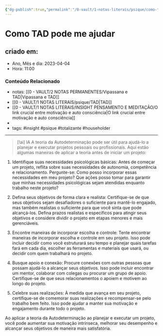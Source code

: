 ```yaml
---
{"dg-publish":true,"permalink":"/0-vault/1-notas-literais/psique/como-tad-pode-me-ajudar/","tags":["insight","psique","totalizante","householder"],"dgHomeLink":true,"dgShowLocalGraph":true,"dgShowFileTree":true,"dgEnableSearch":true}
---
```


# Como TAD pode me ajudar

## criado em: 
-  Ano, Mês e dia: 2023-04-04
- Hora: 11:00

### Conteúdo Relacionado
- notas: [[0 - VAULT/2 NOTAS PERMANENTES/Vipassana e TAD\|Vipassana e TAD]]
- [[0 - VAULT/1 NOTAS LITERAIS/psique/TAD\|TAD]]
- [[0 - VAULT/1 NOTAS LITERAIS/INSIGHT PENSAMENTO E MEDITAÇÃO/O link crucial entre motivação e auto consciência\|O link crucial entre motivação e auto consciência]]
- 
- tags: #insight #psique #totalizante #householder
---


> [!ai] IA
> A teoria da Autodeterminação pode ser útil para ajudá-lo a planejar e executar projetos pessoais ou profissionais. Aqui estão algumas maneiras de aplicar a teoria antes de iniciar um projeto:

1.  Identifique suas necessidades psicológicas básicas: Antes de começar um projeto, reflita sobre suas necessidades de autonomia, competência e relacionamento. Pergunte-se: Como posso incorporar essas necessidades em meu projeto? Que ações posso tomar para garantir que minhas necessidades psicológicas sejam atendidas enquanto trabalho neste projeto?
    
2.  Defina seus objetivos de forma clara e realista: Certifique-se de que seus objetivos sejam desafiadores o suficiente para mantê-lo engajado, mas também realistas o suficiente para que você sinta que pode alcançá-los. Defina prazos realistas e específicos para atingir seus objetivos e considere dividir o projeto em etapas menores e mais gerenciáveis.
    
3.  Encontre maneiras de incorporar escolha e controle: Tente encontrar maneiras de incorporar escolha e controle em seu projeto. Isso pode incluir decidir como você estruturará seu tempo e planejar quais tarefas fará em cada dia, escolher as ferramentas e materiais que usará, ou decidir com quem trabalhará no projeto.
    
4.  Busque apoio e conexão: Procure conexões com outras pessoas que possam ajudá-lo a alcançar seus objetivos. Isso pode incluir encontrar um mentor, colaborar com colegas ou procurar um grupo de apoio. Certifique-se de que seus relacionamentos o apoiem e motivem ao longo do projeto.
    
5.  Celebre suas realizações: À medida que avança em seu projeto, certifique-se de comemorar suas realizações e recompensar-se pelo trabalho bem feito. Isso pode ajudar a manter sua motivação e engajamento durante todo o projeto.
    

Ao aplicar a teoria da Autodeterminação ao planejar e executar um projeto, você pode aumentar sua motivação intrínseca, melhorar seu desempenho e alcançar seus objetivos de maneira mais satisfatória.